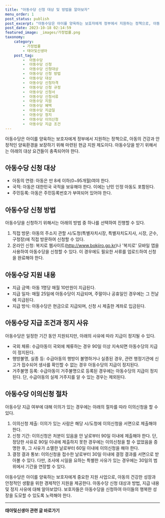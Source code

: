 ```yaml
---
title: "아동수당 신청 대상 및 방법을 알아보자"
menu_order: 1
post_status: publish
post_excerpt: "아동수당은 아이를 양육하는 보호자에게 정부에서 지원하는 정책으로, 아동의 건강과 안정적인 양육환경을 보장하기 위해 마련된 현금 지원 제도이다. 아동수당을 받기 위해서는 아래의 대상 요건들이 충족되어야 한다."
post_date: 2023-10-18 02:14:59
featured_image: _images/가정법률.png
taxonomy:
    category:
        - 가정법률
        - 태아및신생아
    post_tag:
        -  아동수당
        -  아동수당 신청
        -  아동수당 신청대상
        -  아동수당 신청 방법
        -  아동수당 대상
        -  아동수당 신청자격
        -  아동수당 신청 규정
        -  아동수당 신청서
        -  아동수당 신청서류
        -  아동수당 지원
        -  아동수당 혜택
        -  아동수당 지급일
        -  아동수당 정지
        -  아동수당 이의신청
        -  아동수당 지급 조건
---
```



아동수당은 아이를 양육하는 보호자에게 정부에서 지원하는 정책으로, 아동의 건강과 안정적인 양육환경을 보장하기 위해 마련된 현금 지원 제도이다. 아동수당을 받기 위해서는 아래의 대상 요건들이 충족되어야 한다.

## 아동수당 신청 대상
- 아동의 연령: 아동은 만 8세 이하(0~95개월)여야 한다.
- 국적: 아동은 대한민국 국적을 보유해야 한다. 이에는 난민 인정 아동도 포함된다.
- 주민등록: 아동은 주민등록번호가 부여되어 있어야 한다.

## 아동수당 신청 방법
아동수당을 신청하기 위해서는 아래의 방법 중 하나를 선택하여 진행할 수 있다.
1. 직접 방문: 아동의 주소지 관할 시/도청(특별자치시장, 특별자치도지사, 시장, 군수, 구청장)에 직접 방문하여 신청할 수 있다.
2. 온라인 신청: 복지로 웹사이트(http://www.bokjiro.go.kr)나 '복지로' 모바일 앱을 사용하여 아동수당을 신청할 수 있다. 이 경우에도 필요한 서류를 업로드하여 신청을 완료해야 한다.

## 아동수당 지원 내용
- 지급 금액: 아동 1명당 매월 10만원이 지급된다.
- 지급 일자: 매월 25일에 아동수당이 지급되며, 주말이나 공휴일인 경우에는 그 전날에 지급된다.
- 지급 방식: 아동수당은 현금으로 지급되며, 신청 시 제출한 계좌로 입금된다.

## 아동수당 지급 조건과 정지 사유
아동수당은 일정한 기간 동안 지원되지만, 아래의 사유에 따라 지급이 정지될 수 있다.
- 국외 체류: 수급아동이 국외에 체류하는 경우 90일 이상 지속되면 아동수당의 지급이 정지된다.
- 행방불명, 실종 등: 수급아동의 행방이 불명하거나 실종된 경우, 관련 행정기관에 신고가 접수되어 생사를 확인할 수 없는 경우 아동수당의 지급이 정지된다.
- 거주불명 등록: 수급아동이 거주불명으로 등록된 경우에는 아동수당의 지급이 정지된다. 단, 수급아동의 실제 거주지를 알 수 있는 경우는 제외된다.

## 아동수당 이의신청 절차
아동수당 지급 여부에 대해 이의가 있는 경우에는 아래의 절차를 따라 이의신청을 할 수 있다.
1. 이의신청 제출: 이의가 있는 사람은 해당 시/도청에 이의신청을 서면으로 제출해야 한다. 
2. 신청 기간: 이의신청은 처분이 있음을 안 날로부터 90일 이내에 제출해야 한다. 단, 정당한 사유로 90일 이내에 제출하지 못한 경우에는 이의신청을 할 수 없었음을 증명한 후, 그 사유가 소멸한 날로부터 60일 이내에 이의신청을 해야 한다.
3. 결정 결과 통보: 이의신청을 접수한 날로부터 30일 이내에 결정 결과를 서면으로 받아볼 수 있다. 다만, 조사에 시일을 요하는 특별한 사유가 있는 경우에는 30일의 범위에서 기간을 연장할 수 있다.

아동수당은 아이를 양육하는 보호자에게 중요한 지원 사업으로, 아동의 건강한 성장과 안정적인 생활을 위한 경제적인 지원을 제공한다. 아동수당 신청 대상과 방법, 지급 내용 및 정지 사유에 대해 알아보았다. 보호자들은 아동수당을 신청하여 아이들의 행복한 성장을 도모할 수 있도록 노력해야 한다.

<!-- wp:separator -->
<hr class="wp-block-separator has-alpha-channel-opacity"/>
<!-- /wp:separator -->

<!-- wp:group {"backgroundColor":"base","layout":{"type":"constrained"}} -->
<div class="wp-block-group has-base-background-color has-background"><!-- wp:paragraph {"align":"center","fontSize":"medium"} -->
<p class="has-text-align-center has-large-font-size"><strong>태아및신생아 관련 글 바로가기</strong></p>
<!-- /wp:paragraph -->


<!-- wp:latest-posts
{"categories":[{"id":1496,"count":19,"description":"","link":"https://uknowlaw.com/category/%ed%83%9c%ec%95%84%eb%b0%8f%ec%8b%a0%ec%83%9d%ec%95%84/","name":"태아및신생아","slug":"태아및신생아","taxonomy":"category","parent":0,"meta":[],"_links":{"self":[{"href":"https://uknowlaw.com/wp-json/wp/v2/categories/1496"}],"collection":[{"href":"https://uknowlaw.com/wp-json/wp/v2/categories"}],"about":[{"href":"https://uknowlaw.com/wp-json/wp/v2/taxonomies/category"}],"wp:post_type":[{"href":"https://uknowlaw.com/wp-json/wp/v2/posts?categories=1496"}],"curies":[{"name":"wp","href":"https://api.w.org/{rel}","templated":true}]}}],"postsToShow":100,"excerptLength":28,"postLayout":"grid","columns":2,"featuredImageAlign":"left","featuredImageSizeSlug":"large","fontSize":"small"} /--></div>
<!-- /wp:group -->